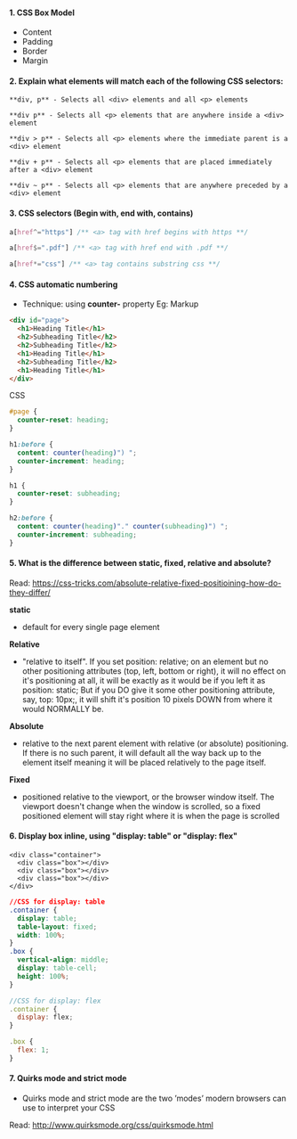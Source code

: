 #### 1. CSS Box Model
* Content
* Padding
* Border
* Margin

#### 2. Explain what elements will match each of the following CSS selectors:
```
**div, p** - Selects all <div> elements and all <p> elements

**div p** - Selects all <p> elements that are anywhere inside a <div> element

**div > p** - Selects all <p> elements where the immediate parent is a <div> element

**div + p** - Selects all <p> elements that are placed immediately after a <div> element

**div ~ p** - Selects all <p> elements that are anywhere preceded by a <div> element
```

#### 3. CSS selectors (Begin with, end with, contains)

```css
a[href^="https"] /** <a> tag with href begins with https **/

a[href$=".pdf"] /** <a> tag with href end with .pdf **/

a[href*="css"] /** <a> tag contains substring css **/

```

#### 4. CSS automatic numbering
* Technique: using **counter-** property
Eg:
Markup
```html
<div id="page">
  <h1>Heading Title</h1>
  <h2>Subheading Title</h2>
  <h2>Subheading Title</h2>
  <h1>Heading Title</h1>
  <h2>Subheading Title</h2>
  <h1>Heading Title</h1>
</div>
```
CSS
```css
#page {
  counter-reset: heading;
}

h1:before {
  content: counter(heading)") ";
  counter-increment: heading;
}

h1 {
  counter-reset: subheading;
}

h2:before {
  content: counter(heading)"." counter(subheading)") ";
  counter-increment: subheading;
}
```

#### 5. What is the difference between static, fixed, relative and absolute?

Read: https://css-tricks.com/absolute-relative-fixed-positioining-how-do-they-differ/

**static**
* default for every single page element

**Relative**
* "relative to itself". If you set position: relative; on an element but no other positioning attributes (top, left, bottom or right), it will no effect on it's positioning at all, it will be exactly as it would be if you left it as position: static; But if you DO give it some other positioning attribute, say, top: 10px;, it will shift it's position 10 pixels DOWN from where it would NORMALLY be.

**Absolute**
* relative to the next parent element with relative (or absolute) positioning. If there is no such parent, it will default all the way back up to the <html> element itself meaning it will be placed relatively to the page itself.

**Fixed**
* positioned relative to the viewport, or the browser window itself. The viewport doesn't change when the window is scrolled, so a fixed positioned element will stay right where it is when the page is scrolled

#### 6. Display box inline, using "display: table" or "display: flex"

```
<div class="container">
  <div class="box"></div>
  <div class="box"></div>
  <div class="box"></div>
</div>

```

```css
//CSS for display: table
.container {
  display: table;
  table-layout: fixed;
  width: 100%;
}
.box {
  vertical-align: middle;
  display: table-cell;
  height: 100%;
}
```

```js
//CSS for display: flex
.container {
  display: flex;
}

.box {
  flex: 1;
}

```

#### 7. Quirks mode and strict mode

* Quirks mode and strict mode are the two ’modes’ modern browsers can use to interpret your CSS

Read: http://www.quirksmode.org/css/quirksmode.html
